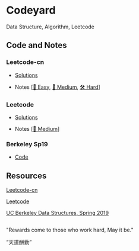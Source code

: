 # Codeyard

Data Structure, Algorithm, Leetcode

## Code and Notes

### Leetcode-cn

- [Solutions](https://github.com/joey66666/Codeyard/tree/master/Leetcode-cn)

- Notes [[🔧 Easy](https://github.com/joey66666/Algorithms/blob/master/Leetcode-cn/notes/Easy.md), [🔨 Medium](https://github.com/joey66666/Algorithms/blob/master/Leetcode-cn/notes/Medium.md), [🛠 Hard](https://github.com/joey66666/Algorithms/blob/master/Leetcode-cn/notes/Hard.md)]

### Leetcode

- [Solutions](https://github.com/joey66666/Codeyard/tree/master/Leetcode/code)

- Notes [[🔨 Medium](https://github.com/joey66666/Codeyard/blob/master/Leetcode/notes/medium.md)]

### Berkeley Sp19

- [Code](https://github.com/joey66666/Algorithms/tree/master/CS61B)

## Resources 

[Leetcode-cn][1]

[Leetcode][2]

[UC Berkeley Data Structures, Spring 2019][3]

[1]:	https://leetcode-cn.com
[2]:	https://leetcode.com
[3]:	https://sp19.datastructur.es

## 

"Rewards come to those who work hard, May it be." 

“天道酬勤”
